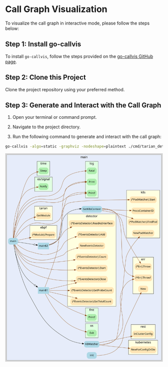 # Call Graph Visualization

To visualize the call graph in interactive mode, please follow the steps below:

## Step 1: Install go-callvis

To install `go-callvis`, follow the steps provided on the [go-callvis GitHub page](https://github.com/ondrajz/go-callvis#installation).

## Step 2: Clone this Project

Clone the project repository using your preferred method.

## Step 3: Generate and Interact with the Call Graph

1. Open your terminal or command prompt.

2. Navigate to the project directory.

3. Run the following command to generate and interact with the call graph:

```sh
go-callvis -algo=static -graphviz -nodeshape=plaintext ./cmd/tarian_detector/
```

![call graph main package](./main.svg)